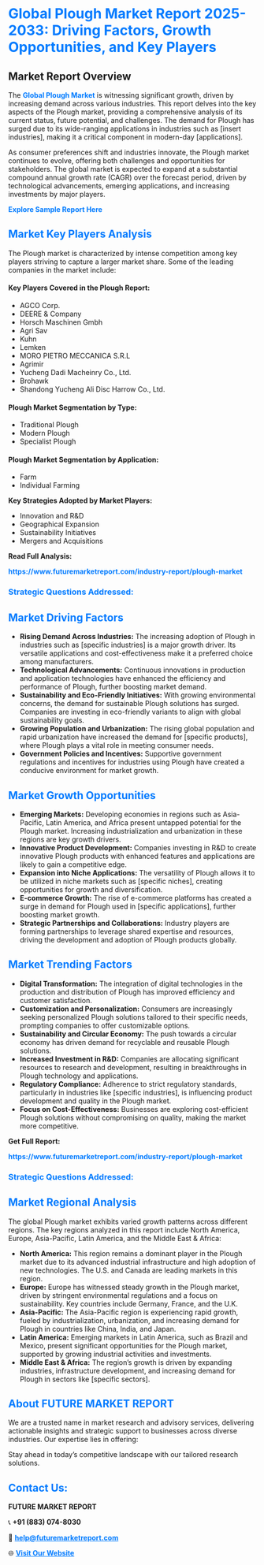 <h1 style="color: #007BFF;">Global Plough Market Report 2025-2033: Driving Factors, Growth Opportunities, and Key Players</h1>

<section id="overview">
<h2>Market Report Overview</h2>
<p>The <a href="https://www.futuremarketreport.com/industry-report/plough-market" style="color: #007BFF; text-decoration: none;"><strong>Global Plough Market</strong></a> is witnessing significant growth, driven by increasing demand across various industries. This report delves into the key aspects of the Plough market, providing a comprehensive analysis of its current status, future potential, and challenges. The demand for Plough has surged due to its wide-ranging applications in industries such as [insert industries], making it a critical component in modern-day [applications].</p>
<p>As consumer preferences shift and industries innovate, the Plough market continues to evolve, offering both challenges and opportunities for stakeholders. The global market is expected to expand at a substantial compound annual growth rate (CAGR) over the forecast period, driven by technological advancements, emerging applications, and increasing investments by major players.</p>
</section>

<section id="overview">
<p><a href="https://www.futuremarketreport.com/request-sample/reportId=87762" style="color: #007BFF; text-decoration: none;"><strong>Explore Sample Report Here</strong></a></p>
</section>

<section id="key-players">
<h2 style="color: #007BFF;">Market Key Players Analysis</h2>
<p>The Plough market is characterized by intense competition among key players striving to capture a larger market share. Some of the leading companies in the market include:</p>
<h4>Key Players Covered in the Plough Report:</h4>
<ul><li>AGCO Corp.</li><li>DEERE &amp; Company</li><li>Horsch Maschinen Gmbh</li><li>Agri Sav</li><li>Kuhn</li><li>Lemken</li><li>MORO PIETRO MECCANICA S.R.L</li><li>Agrimir</li><li>Yucheng Dadi Macheinry Co., Ltd.</li><li>Brohawk</li><li>Shandong Yucheng Ali Disc Harrow Co., Ltd.</li></ul>
<h4>Plough Market Segmentation by Type:</h4>
<ul><li>Traditional Plough</li><li>Modern Plough</li><li>Specialist Plough</li></ul>

<h4>Plough Market Segmentation by Application:</h4>
<ul><li>Farm</li><li>Individual Farming</li></ul>
<p><strong>Key Strategies Adopted by Market Players:</strong></p>
<ul>
<li>Innovation and R&D</li>
<li>Geographical Expansion</li>
<li>Sustainability Initiatives</li>
<li>Mergers and Acquisitions</li>
</ul>
</section>

<section>
<p><strong>Read Full Analysis: </strong></p><a href="https://www.futuremarketreport.com/industry-report/plough-market" style="color: #007BFF; text-decoration: none;"><strong>https://www.futuremarketreport.com/industry-report/plough-market</strong></a>
<h3 style="color: #007BFF;">Strategic Questions Addressed:</h3>
</section>

<section id="driving-factors">
<h2 style="color: #007BFF;">Market Driving Factors</h2>
<ul>
<li><strong>Rising Demand Across Industries:</strong> The increasing adoption of Plough in industries such as [specific industries] is a major growth driver. Its versatile applications and cost-effectiveness make it a preferred choice among manufacturers.</li>
<li><strong>Technological Advancements:</strong> Continuous innovations in production and application technologies have enhanced the efficiency and performance of Plough, further boosting market demand.</li>
<li><strong>Sustainability and Eco-Friendly Initiatives:</strong> With growing environmental concerns, the demand for sustainable Plough solutions has surged. Companies are investing in eco-friendly variants to align with global sustainability goals.</li>
<li><strong>Growing Population and Urbanization:</strong> The rising global population and rapid urbanization have increased the demand for [specific products], where Plough plays a vital role in meeting consumer needs.</li>
<li><strong>Government Policies and Incentives:</strong> Supportive government regulations and incentives for industries using Plough have created a conducive environment for market growth.</li>
</ul>
</section>

<section id="growth-opportunities">
<h2 style="color: #007BFF;">Market Growth Opportunities</h2>
<ul>
<li><strong>Emerging Markets:</strong> Developing economies in regions such as Asia-Pacific, Latin America, and Africa present untapped potential for the Plough market. Increasing industrialization and urbanization in these regions are key growth drivers.</li>
<li><strong>Innovative Product Development:</strong> Companies investing in R&D to create innovative Plough products with enhanced features and applications are likely to gain a competitive edge.</li>
<li><strong>Expansion into Niche Applications:</strong> The versatility of Plough allows it to be utilized in niche markets such as [specific niches], creating opportunities for growth and diversification.</li>
<li><strong>E-commerce Growth:</strong> The rise of e-commerce platforms has created a surge in demand for Plough used in [specific applications], further boosting market growth.</li>
<li><strong>Strategic Partnerships and Collaborations:</strong> Industry players are forming partnerships to leverage shared expertise and resources, driving the development and adoption of Plough products globally.</li>
</ul>
</section>

<section id="trending-factors">
<h2 style="color: #007BFF;">Market Trending Factors</h2>
<ul>
<li><strong>Digital Transformation:</strong> The integration of digital technologies in the production and distribution of Plough has improved efficiency and customer satisfaction.</li>
<li><strong>Customization and Personalization:</strong> Consumers are increasingly seeking personalized Plough solutions tailored to their specific needs, prompting companies to offer customizable options.</li>
<li><strong>Sustainability and Circular Economy:</strong> The push towards a circular economy has driven demand for recyclable and reusable Plough solutions.</li>
<li><strong>Increased Investment in R&D:</strong> Companies are allocating significant resources to research and development, resulting in breakthroughs in Plough technology and applications.</li>
<li><strong>Regulatory Compliance:</strong> Adherence to strict regulatory standards, particularly in industries like [specific industries], is influencing product development and quality in the Plough market.</li>
<li><strong>Focus on Cost-Effectiveness:</strong> Businesses are exploring cost-efficient Plough solutions without compromising on quality, making the market more competitive.</li>
</ul>
</section>

<section>
<p><strong>Get Full Report: </strong></p><a href="https://www.futuremarketreport.com/industry-report/plough-market" style="color: #007BFF; text-decoration: none;"><strong>https://www.futuremarketreport.com/industry-report/plough-market</strong></a>
<h3 style="color: #007BFF;">Strategic Questions Addressed:</h3>
</section>


<section id="regional-analysis">
<h2 style="color: #007BFF;">Market Regional Analysis</h2>
<p>The global Plough market exhibits varied growth patterns across different regions. The key regions analyzed in this report include North America, Europe, Asia-Pacific, Latin America, and the Middle East & Africa:</p>
<ul>
<li><strong>North America:</strong> This region remains a dominant player in the Plough market due to its advanced industrial infrastructure and high adoption of new technologies. The U.S. and Canada are leading markets in this region.</li>
<li><strong>Europe:</strong> Europe has witnessed steady growth in the Plough market, driven by stringent environmental regulations and a focus on sustainability. Key countries include Germany, France, and the U.K.</li>
<li><strong>Asia-Pacific:</strong> The Asia-Pacific region is experiencing rapid growth, fueled by industrialization, urbanization, and increasing demand for Plough in countries like China, India, and Japan.</li>
<li><strong>Latin America:</strong> Emerging markets in Latin America, such as Brazil and Mexico, present significant opportunities for the Plough market, supported by growing industrial activities and investments.</li>
<li><strong>Middle East & Africa:</strong> The region’s growth is driven by expanding industries, infrastructure development, and increasing demand for Plough in sectors like [specific sectors].</li>
</ul>
</section>

<footer>
<h2 style="color: #007BFF;">About FUTURE MARKET REPORT</h2>
<p>We are a trusted name in market research and advisory services, delivering actionable insights and strategic support to businesses across diverse industries. Our expertise lies in offering:</p>

<p>Stay ahead in today’s competitive landscape with our tailored research solutions.</p>

<h2 style="color: #007BFF;">Contact Us:</h2>
<p><strong>FUTURE MARKET REPORT</strong></p>
<p>📞 <strong>+91 (883) 074-8030</strong></p>
<p>📧 <strong><a href="mailto:help@futuremarketreport.com" style="color: #007BFF;">help@futuremarketreport.com</a></strong></p>
<p>🌐 <strong><a href="https://www.futuremarketreport.com/" style="color: #007BFF;">Visit Our Website</a></strong></p>
</footer>